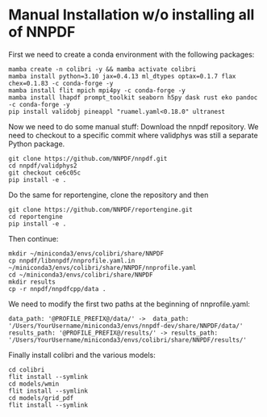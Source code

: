 # Manual Installation w/o installing all of NNPDF

First we need to create a conda environment with the following packages:
```
mamba create -n colibri -y && mamba activate colibri
mamba install python=3.10 jax=0.4.13 ml_dtypes optax=0.1.7 flax chex=0.1.83 -c conda-forge -y
mamba install flit mpich mpi4py -c conda-forge -y
mamba install lhapdf prompt_toolkit seaborn h5py dask rust eko pandoc -c conda-forge -y
pip install validobj pineappl "ruamel.yaml<0.18.0" ultranest
```

Now we need to do some manual stuff:
Download the nnpdf repository. 
We need to checkout to a specific commit where validphys was still a separate Python package.
```
git clone https://github.com/NNPDF/nnpdf.git
cd nnpdf/validphys2
git checkout ce6c05c
pip install -e .
```
Do the same for reportengine, clone the repository and then
```
git clone https://github.com/NNPDF/reportengine.git
cd reportengine
pip install -e .
```
Then continue:
```
mkdir ~/miniconda3/envs/colibri/share/NNPDF
cp nnpdf/libnnpdf/nnprofile.yaml.in ~/miniconda3/envs/colibri/share/NNPDF/nnprofile.yaml
cd ~/miniconda3/envs/colibri/share/NNPDF
mkdir results
cp -r nnpdf/nnpdfcpp/data .
```

We need to modify the first two paths at the beginning of nnprofile.yaml:
```
data_path: '@PROFILE_PREFIX@/data/' ->  data_path: '/Users/YourUsername/miniconda3/envs/nnpdf-dev/share/NNPDF/data/'
results_path: '@PROFILE_PREFIX@/results/' -> results_path: '/Users/YourUsername/miniconda3/envs/colibri/share/NNPDF/results/'
```

Finally install colibri and the various models:
```
cd colibri
flit install --symlink
cd models/wmin
flit install --symlink
cd models/grid_pdf
flit install --symlink
```
